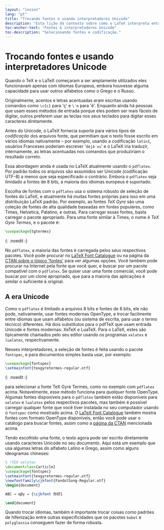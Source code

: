 ```yaml
---
layout: "lesson"
lang: "pt"
title: "Trocando fontes e usando interpretadores Unicode"
description: "Esta lição dá contexto sobre como o LaTeX interpreta entrada de texto com Unicode e como isso afeta o que você digita e as fontes que você usa, e como isso muda em interpretadores modernos com suporte a Unicode e fontes OpenType."
toc-anchor-text: "Fontes & interpretadores Unicode"
toc-description: "Selecionando fontes e codificação."
---
```


# Trocando fontes e usando interpretadores Unicode

Quando o TeX e o LaTeX começaram a ser amplamente utilizados eles funcionavam
apenas com idiomas Europeus, embora houvesse alguma capacidade para usar outros
alfabetos como o Grego e o Russo.

Originalmente, acentos e letras acentuadas eram escritas usando comandos como
`\c{c}` para 'ç' e `\'e` para 'é'.  Enquanto ainda há pessoas que usam esses
métodos de entrada porque eles podem ser mais fáceis de digitar, outros preferem
usar as teclas nos seus teclados para digitar esses caracteres diretamente.

Antes do Unicode, o LaTeX fornecia suporte para vários tipos de _codificação_
dos arquivos fonte, que permitiam que o texto fosse escrito em vários idiomas
nativamente &ndash; por exemplo, usando a codificação `latin1`, usuários
Franceses poderiam escrever '`déjà vu`' e o LaTeX iria traduzir, internamente,
as letras acentuadas nos comandos que produziriam o resultado correto.

Essa abordagem ainda é usada no LaTeX atualmente usando o `pdflatex`.  Por
padrão todos os arquivos são assumidos ser Unicode (codificação UTF-8) a menos
que seja especificado o contrário.  Embora o `pdflatex` seja limidado a fontes
de 8 bits, a maioria dos idiomas europeus é suportado.

Escolha de fontes com o `pdflatex` usa o sistema robusto de seleção de fontes do
LaTeX, e atualmente há muitas fontes próprias para isso em uma distribuição
LaTeX padrão.  Por exemplo, as fontes _TeX Gyre_ são uma coleção de fontes de
alta qualidade baseadas em fontes populares, como Times, Helvetica, Palatino, e
outras.  Para carregar essas fontes, basta carregar o pacote apropriado.  Para
uma fonte similar à Times, o nome é _TeX Gyre Termes_, e o pacote é:

```latex
\usepackage{tgtermes}
```
{: .noedit :}

No `pdflatex`, a maioria das fontes é carregada pelos seus respectivos pacotes.
Você pode procurar no [LaTeX Font Catalogue](https://www.tug.org/FontCatalogue/)
ou na página da [CTAN sobre o tópico 'fontes'](https://www.ctan.org/topic/font)
para ver algumas opções.  Você também pode procurar na Internet pela fonte que
você quer, e buscar por um pacote compatível com o `pdflatex`.  Se quiser usar
uma fonte comercial, você pode buscar por um clone apropriado, que para a
maioria das aplicações é similar o suficiente à original.

## A era Unicode

Como o `pdflatex` é limitado a arquivos 8 bits e fontes de 8 bits, ele não pode,
nativamente, usar fontes modernas OpenType, e trocar facilmente entre idiomas
que usam alfabetos (ou sistema de escrita, para usar o termo técnico)
diferentes.  Há dois substitutos para o pdfTeX que usam entrada Unicode e fontes
modernas: XeTeX e LuaTeX.  Para o LaTeX, estes são tipicamente chamados pelo
seu editor usando os programas `xelatex` e `lualatex`, respectivamente.

Nesses interpretadores, a seleção de fontes é feita usando o pacote `fontspec`,
e para documentos simples basta usar, por exemplo:

```latex
\usepackage{fontspec}
\setmainfont{texgyretermes-regular.otf}
```
{: .noedit :}

para selecionar a fonte TeX Gyre Termes, como no exemplo com `pdflatex` acima.
Notavelmente, esse método funciona para _qualquer_ fonte OpenType.  Algumas
fontes disponíveis para o `pdflatex` também estão disponíveis para `xelatex` e
`lualatex` pelos respectivos pacotes, mas também é possível carregar qualquer
fonte que você tiver instalada no seu computador usando o `fontspec` como
mostrado acima. O [LaTeX Font Catalogue](https://www.tug.org/FontCatalogue/)
também mostra fontes com formato OpenType disponíveis, então você pode usar o
catálogo para buscar fontes, assim como a
[página da CTAN](https://www.ctan.org/topic/font) mencionada acima.

Tendo escolhido uma fonte, o texto agora pode ser escrito diretamente usando
caracteres Unicode no seu documento.  Aqui está um exemplo que usa algumas
letras do alfabeto Latino e Grego, assim como alguns ideogramas chineses:

```latex
% !TEX xelatex
\documentclass{article}
\usepackage{fontspec}
\setmainfont{texgyretermes-regular.otf}
\newfontfamily\cjkfont{FandolSong-Regular.otf}
\begin{document}

ABC → αβγ → {\cjkfont 你好}

\end{document}
```

Quando trocar idiomas, também é importante trocar coisas como padrões de
hifenização entre outras especificidades que os pacotes `babel` e `polyglossia`
conseguem fazer de forma robusta.
